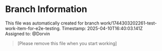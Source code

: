 # Branch Information

This file was automatically created for branch work/1744303202261-test-work-item-for-e2e-testing.
Timestamp: 2025-04-10T16:40:03.141Z
Assigned to: @Dorvin

> [Please remove this file when you start working]